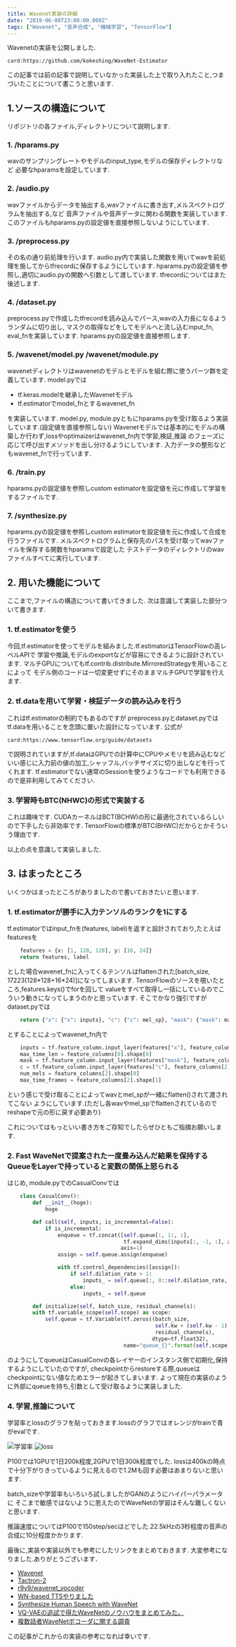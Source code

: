 ```yaml
---
title: Wavenet実装の詳細
date: "2019-06-08T23:00:00.000Z"
tags: ["Wavenet", "音声合成", "機械学習", "TensorFlow"]
---
```


Wavenetの実装を公開しました.

`card:https://github.com/kokeshing/WaveNet-Estimator`


この記事では前の記事で説明していなかった実装した上で取り入れたこと,つまづいたことについて書こうと思います.

## 1.ソースの構造について

リポジトリの各ファイル,ディレクトリについて説明します.

### 1. /hparams.py

wavのサンプリングレートやモデルのinput_type,モデルの保存ディレクトリなど
必要なhparamsを設定しています.

### 2. /audio.py

wavファイルからデータを抽出する,wavファイルに書き出す,メルスペクトログラムを抽出する,など
音声ファイルや音声データに関わる関数を実装しています.
このファイルもhparams.pyの設定値を直接参照しないようにしています.


### 3. /preprocess.py

その名の通り前処理を行います.
audio.py内で実装した関数を用いてwavを前処理を施してからtfrecordに保存するようにしています.
hparams.pyの設定値を参照し,適切にaudio.pyの関数へ引数として渡しています.
tfrecordについてはまた後述します.

### 4. /dataset.py

preprocess.pyで作成したtfrecordを読み込んでパース,wavの入力長になるようランダムに切り出し,
マスクの取得などをしてモデルへと流し込むinput_fn, eval_fnを実装しています.
hparams.pyの設定値を直接参照します.

### 5. /wavenet/model.py  /wavenet/module.py

wavenetディレクトリはwavenetのモデルとモデルを組む際に使うパーツ群を定義しています.
model.pyでは

- tf.keras.modelを継承したWavenetモデル
- tf.estimatorでmodel\_fnとするwavenet\_fn

を実装しています.
model.py, module.pyともにhparams.pyを受け取るよう実装しています.(設定値を直接参照しない)
Wavenetモデルでは基本的にモデルの構築しか行わず,lossやoptimaizerはwavenet\_fn内で学習,検証,推論
のフェーズに応じて呼び出すメソッドを出し分けるようにしています.
入力データの整形などもwavenet\_fnで行っています.

### 6. /train.py

hparams.pyの設定値を参照しcustom estimatorを設定値を元に作成して学習をするファイルです.

### 7. /synthesize.py

hparams.pyの設定値を参照しcustom estimatorを設定値を元に作成して合成を行うファイルです.
メルスペクトログラムと保存先のパスを受け取ってwavファイルを保存する関数をhparamsで設定した
テストデータのディレクトリのwavファイルすべてに実行しています.

## 2. 用いた機能について

ここまで,ファイルの構造について書いてきました.
次は意識して実装した部分ついて書きます.

### 1. tf.estimatorを使う

今回,tf.estimatorを使ってモデルを組みました.tf.estimatorはTensorFlowの高レベルAPIで
学習や推論,モデルのexportなどが容易にできるように設計されています.
マルチGPUについてもtf.contrib.distribute.MirroredStrategyを用いることによって
モデル側のコードは一切変更せずにそのままマルチGPUで学習を行えます.


### 2. tf.dataを用いて学習・検証データの読み込みを行う

これはtf.estimatorの制約でもあるのですが
preprocess.pyとdataset.pyではtf.dataを用いることを念頭に置いた設計になっています.
公式が

`card:https://www.tensorflow.org/guide/datasets`

で説明されていますが,tf.dataはGPUでの計算中にCPUやメモリを読み込むなど
いい感じに入力前の値の加工,シャッフル,バッチサイズに切り出しなどを行ってくれます.
tf.estimatorでない通常のSessionを使うようなコードでも利用できるので是非利用してみてください.

### 3. 学習時もBTC(NHWC)の形式で実装する

これは趣味です. CUDAカーネルはBCT(BCHW)の形に最適化されているらしいので下手したら非効率です.
TensorFlowの標準がBTC(BHWC)だからとかそういう理由です.


以上の点を意識して実装しました.

## 3. はまったところ

いくつかはまったところがありましたので書いておきたいと思います.

### 1. tf.estimatorが勝手に入力テンソルのランクを1にする

tf.estimatorではinput_fnを(features, label)を返すと設計されており,たとえばfeaturesを

```python
    features = {x: [1, 128, 128], y: [16, 24]}
    return features, label
```

とした場合wavenet\_fnに入ってくるテンソルはflattenされた[batch\_size, 17223(128\*128+16\*24)]になってしまいます.
TensorFlowのソースを覗いたところ,features.keys()でforを回して
valueをすべて取得し一括にしているのでこういう動きになってしまうのかと思っています.
そこでかなり強引ですがdataset.pyでは

```python
    return {"x": {"x": inputs}, "c": {"c": mel_sp}, "mask": {"mask": mask}}, targets
```

とすることによってwavenet_fn内で

```python
    inputs = tf.feature_column.input_layer(features["x"], feature_columns[0])
    max_time_len = feature_columns[0].shape[0]
    mask = tf.feature_column.input_layer(features["mask"], feature_columns[1])
    c = tf.feature_column.input_layer(features["c"], feature_columns[2])
    num_mels = feature_columns[2].shape[0]
    max_time_frames = feature_columns[2].shape[1]
```

という感じで受け取ることによってwavとmel\_spが一緒にflatten()されて渡されてこない
ようにしています.(ただし各wavやmel\_spでflattenされているのでreshapeで元の形に戻す必要あり)

これについてはもっといい書き方をご存知でしたらぜひともご指摘お願いします.

### 2. Fast WaveNetで提案された一度畳み込んだ結果を保持するQueueをLayerで持っていると変数の関係上怒られる

はじめ, module.pyでのCasualConvでは

```python
    class CasualConv():
        def __init__(hoge):
            hoge

        def call(self, inputs, is_incremental=False):
            if is_incremental:
                enqueue = tf.concat([self.queue[:, 1:, :],
                                     tf.expand_dims(inputs[:, -1, :], axis=1)],
                                    axis=1)
                assign = self.queue.assign(enqueue)

                with tf.control_dependencies([assign]):
                    if self.dilation_rate > 1:
                        inputs_ = self.queue[:, 0::self.dilation_rate, :]
                    else:
                        inputs_ = self.queue

        def initialize(self, batch_size, residual_channels):
        with tf.variable_scope(self.scope) as scope:
            self.queue = tf.Variable(tf.zeros((batch_size,
                                               self.kw + (self.kw - 1) * (self.dilation_rate - 1),
                                               residual_channels),
                                              dtype=tf.float32),
                                     name="queue_{}".format(self.scope))
```

のようにしてqueueはCasualConvの各レイヤーのインスタンス側で初期化,保持するようにしていたのですが,
checkpointからrestoreする際,queueはcheckpointにない値なためエラーが起きてしまいます.
よって現在の実装のように外部にqueueを持ち,引数として受け取るように実装しました.

### 4. 学習,推論について

学習率とlossのグラフを貼っておきます.lossのグラフではオレンジがtrainで青がevalです.

![学習率](./lr.png)
![loss](./loss.png)

P100では1GPUで1日200k程度,2GPUで1日300k程度でした.
lossは400kの時点で十分下がりきっているように見えるので1.2Mも回す必要はあまりないと思います.

batch_sizeや学習率もいろいろ試しましたがGANのようにハイパーパラメータに
そこまで敏感ではないように思えたのでWaveNetの学習はそんな難しくないと思います.

推論速度についてはP100で150step/secほどでした.22.5kHzの3秒程度の音声の合成に10分程度かかります.

最後に,実装や実装以外でも参考にしたリンクをまとめておきます.
大変参考になりました.ありがとうございます．

- [Wavenet](https://arxiv.org/abs/1609.03499)
- [Tactron-2](https://github.com/Rayhane-mamah/Tacotron-2)
- [r9y9/wavenet_vocoder](https://github.com/r9y9/wavenet_vocoder)
- [WN-based TTSやりました](https://r9y9.github.io/blog/2018/05/20/tacotron2/)
- [Synthesize Human Speech with WaveNet](https://chainer-colab-notebook.readthedocs.io/ja/latest/notebook/official_example/wavenet.html)
- [VQ-VAEの追試で得たWaveNetのノウハウをまとめてみた。](https://www.monthly-hack.com/entry/2018/02/23/203208)
- [複数話者WaveNetボコーダに関する調査](https://www.slideshare.net/t_koshikawa/wavenet-87105461)


この記事がこれからの実装の参考になれば幸いです.
